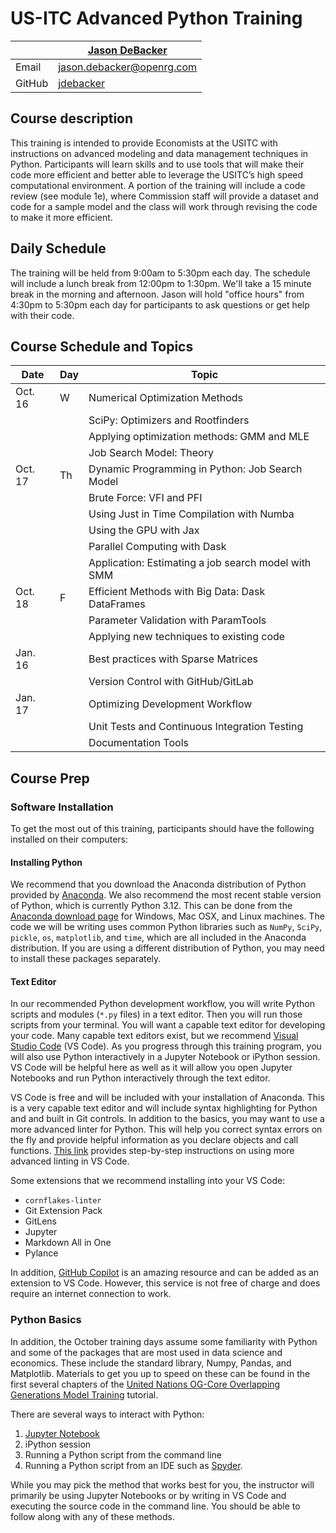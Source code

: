 # US-ITC Advanced Python Training

|  | [Jason DeBacker](http://jasondebacker.com) |
|--------------|--------------------------------------------------------------|
| Email | [jason.debacker@openrg.com](mailto:jason.debacker@openrg.com) |
| GitHub | [jdebacker](https://github.com/jdebacker) |

## Course description ##

This training is intended to provide Economists at the USITC with instructions on advanced modeling and data management techniques in Python. Participants will learn skills and to use tools that will make their code more efficient and better able to leverage the USITC’s high speed computational environment. A portion of the training will include a code review (see module 1e), where Commission staff will provide a dataset and code for a sample model and the class will work through revising the code to make it more efficient.

## Daily Schedule ##

The training will be held from 9:00am to 5:30pm each day.  The schedule will include a lunch break from 12:00pm to 1:30pm.  We'll take a 15 minute break in the morning and afternoon.  Jason will hold "office hours" from 4:30pm to 5:30pm each day for participants to ask questions or get help with their code.

## Course Schedule and Topics ##


| Date     | Day | Topic                                  |
|----------|----------------------------------------|--------|
| Oct. 16  | W  | Numerical Optimization Methods          |
|   |   | SciPy: Optimizers and Rootfinders          |
|   |   | Applying optimization methods: GMM and MLE          |
|   |   |  Job Search Model: Theory          |
| Oct. 17  | Th  | Dynamic Programming in Python: Job Search Model         |
|   | | Brute Force: VFI and PFI |
|   | | Using Just in Time Compilation with Numba |
   |   | | Using the GPU with Jax           |
|   | |  Parallel Computing with Dask          |
|   |   |  Application: Estimating a job search model with SMM          |
| Oct. 18  | F  |  Efficient Methods with Big Data: Dask DataFrames          |
|   |   | Parameter Validation with ParamTools          |
|   |  |  Applying new techniques to existing code       |
| Jan. 16 |   |  Best practices with Sparse Matrices          |
|   |   | Version Control with GitHub/GitLab  |
|  Jan. 17 |   | Optimizing Development Workflow  |
|  |   |  Unit Tests and Continuous Integration Testing          |
|   |   |  Documentation Tools         |


## Course Prep  ##

### Software Installation ###
To get the most out of this training, participants should have the following installed on their computers:

#### Installing Python ####
We recommend that you download the Anaconda distribution of Python provided by [Anaconda](https://www.anaconda.com/download). We also recommend the most recent stable version of Python, which is currently Python 3.12. This can be done from the [Anaconda download page](https://www.anaconda.com/download) for Windows, Mac OSX, and Linux machines. The code we will be writing uses common Python libraries such as `NumPy`, `SciPy`, `pickle`, `os`, `matplotlib`, and `time`, which are all included in the Anaconda distribution. If you are using a different distribution of Python, you may need to install these packages separately.

#### Text Editor ####

In our recommended Python development workflow, you will write Python scripts and modules (`*.py` files) in a text editor. Then you will run those scripts from your terminal. You will want a capable text editor for developing your code. Many capable text editors exist, but we recommend [Visual Studio Code](https://code.visualstudio.com) (VS Code). As you progress through this training program, you will also use Python interactively in a Jupyter Notebook or iPython session. VS Code will be helpful here as well as it will allow you open Jupyter Notebooks and run Python interactively through the text editor.

VS Code is free and will be included with your installation of Anaconda. This is a very capable text editor and will include syntax highlighting for Python and and built in Git controls. In addition to the basics, you may want to use a more advanced linter for Python. This will help you correct syntax errors on the fly and provide helpful information as you declare objects and call functions. [This link](https://code.visualstudio.com/docs/python/linting) provides step-by-step instructions on using more advanced linting in VS Code.

Some extensions that we recommend installing into your VS Code:
* `cornflakes-linter`
* Git Extension Pack
* GitLens
* Jupyter
* Markdown All in One
* Pylance

In addition, [GitHub Copilot](https://github.com/features/copilot) is an amazing resource and can be added as an extension to VS Code. However, this service is not free of charge and does require an internet connection to work.

### Python Basics ###

In addition, the October training days assume some familiarity with Python and some of the packages that are most used in data science and economics.  These include the standard library, Numpy, Pandas, and Matplotlib.  Materials to get you up to speed on these can be found in the first several chapters of the [United Nations OG-Core Overlapping Generations Model Training](https://eapd-drb.github.io/UN-OG-Training/) tutorial.

There  are several ways to interact with Python:

1. [Jupyter Notebook](https://jupyter.org/)
2. iPython session
3. Running a Python script from the command line
4. Running a Python script from an IDE such as [Spyder](https://www.spyder-ide.org/).

While you may pick the method that works best for you, the instructor will primarily be using Jupyter Notebooks or by writing in VS Code and executing the source code in the command line.  You should be able to follow along with any of these methods.

